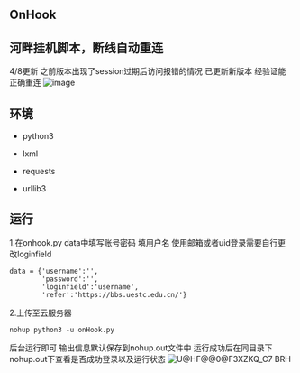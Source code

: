 ## OnHook

河畔挂机脚本，断线自动重连
--------------------------------------------------
4/8更新
之前版本出现了session过期后访问报错的情况
已更新新版本  经验证能正确重连
![image](https://user-images.githubusercontent.com/52741194/233853456-d2ec112e-581b-408c-80c4-f410c5f93fe5.png)
## 环境

- python3

- lxml
- requests
- urllib3

## 运行

1.在onhook.py  data中填写账号密码
填用户名 使用邮箱或者uid登录需要自行更改loginfield 
```
data = {'username':'', 
        'password':'', 
        'loginfield':'username',
        'refer':'https://bbs.uestc.edu.cn/'}
```

2.上传至云服务器

```
nohup python3 -u onHook.py
```

后台运行即可 输出信息默认保存到nohup.out文件中
运行成功后在同目录下nohup.out下查看是否成功登录以及运行状态
![U@H$F@@0@$F3XZKQ_C7 BRH](https://user-images.githubusercontent.com/52741194/225537953-56aa204a-3bbf-4c21-9dfc-9eb5906a59da.png)
